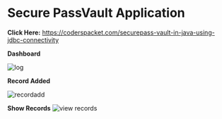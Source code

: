 # Secure PassVault Application
**Click Here:** https://coderspacket.com/securepass-vault-in-java-using-jdbc-connectivity

**Dashboard**

![log](https://github.com/Syampk1078/Secure-PassVault/assets/119304851/1a9ed08f-80c8-47e0-afbb-9a2deee9748d)

**Record Added**

![recordadd](https://github.com/Syampk1078/Secure-PassVault/assets/119304851/92e450d1-7dc3-4200-aa5f-a4112c86cd6c)

**Show Records**
![view records](https://github.com/Syampk1078/Secure-PassVault/assets/119304851/72c9a124-d182-48f3-b64a-97e6db4d815e)
